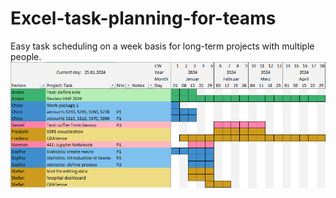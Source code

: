 # Excel-task-planning-for-teams
Easy task scheduling on a week basis for long-term projects with multiple people.
![Example](https://github.com/JaredBeluzi/Excel-task-planning-for-teams/blob/main/Task%20Planning.png)
